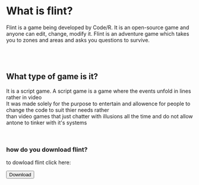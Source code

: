 <html lang="en">
<head>
<title>Flint</title>
<meta charset="UTF-8">
<style>
  
body {
  font-family: Arial, Helvetica;
}
</style>
</head>

<body>

<h1> What is flint? </h1>
<p>Flint is a game being developed by Code/R. It is an open-source game and anyone can edit, change, modify it. Flint is an adventure game which takes you to zones and areas and asks you questions to survive.</p>
<br/>
<br/>
<h2> What type of game is it?</h2>
  <p> It is a script game. A script game is a game where the events unfold in lines rather in video <br/>
   It was made solely for the purpose to entertain and allowence for people to change the code to suit thier needs rather<br/> than video games that just chatter with illusions all the time and do not allow antone to tinker with it's systems <p>

    

<br/>
<h3> how do you download flint?</h3>
  <p> to dowload flint  click here:</p>
  <a href="https://github.com/Code-R-scompanies-technologies/Elytra/releases"  download="https://github.com/Code-R-scompanies-technologies/Elytra/releases"> 
                <button type="Download Here!">Download</button> 
            </a> 


</body>

</html>

